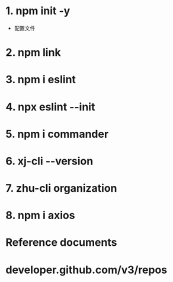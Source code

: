# 1. npm init -y
   * 配置文件

# 2. npm link
# 3. npm i eslint
# 4. npx eslint --init
# 5. npm i commander
# 6. xj-cli --version
# 7. zhu-cli organization
# 8. npm i axios


# Reference documents
# developer.github.com/v3/repos